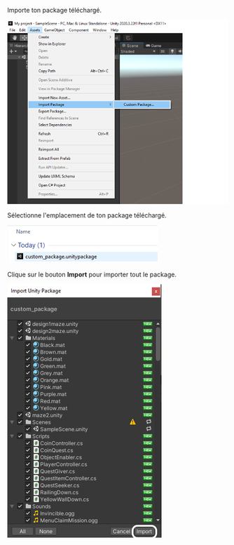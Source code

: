 Importe ton package téléchargé.

![Menu Assets affiché avec les options Import package et Custom package affichées.](images/import_package.png)

Sélectionne l'emplacement de ton package téléchargé.

![Explorateur de fichiers affiché avec "custome_package.unitypackage" affiché.](images/choose_custom_package.png)

Clique sur le bouton **Import** pour importer tout le package.

![Menu Unity affiché Import Package avec le bouton Import en surbrillance.](images/import_all.png)

